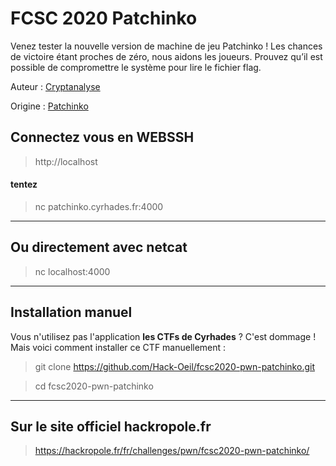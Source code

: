# FCSC 2020 Patchinko

Venez tester la nouvelle version de machine de jeu Patchinko ! Les chances de victoire étant proches de zéro, nous aidons les joueurs. Prouvez qu’il est possible de compromettre le système pour lire le fichier flag.


Auteur : [Cryptanalyse](https://twitter.com/Cryptanalyse)

Origine : [Patchinko](https://hackropole.fr/fr/challenges/pwn/fcsc2020-pwn-patchinko/)


## Connectez vous en WEBSSH
> http://localhost

#### tentez 
> nc patchinko.cyrhades.fr:4000


-----------

## Ou directement avec netcat
> nc localhost:4000

-----------

## Installation manuel
Vous n'utilisez pas l'application **les CTFs de Cyrhades** ? C'est dommage !
Mais voici comment installer ce CTF manuellement :

> git clone https://github.com/Hack-Oeil/fcsc2020-pwn-patchinko.git

> cd fcsc2020-pwn-patchinko


-----------

## Sur le site officiel hackropole.fr
> https://hackropole.fr/fr/challenges/pwn/fcsc2020-pwn-patchinko/